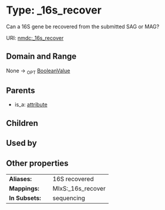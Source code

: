 
# Type: _16s_recover


Can a 16S gene be recovered from the submitted SAG or MAG?

URI: [nmdc:_16s_recover](https://microbiomedata/meta/_16s_recover)


## Domain and Range

None ->  <sub>OPT</sub> [BooleanValue](BooleanValue.md)

## Parents

 *  is_a: [attribute](attribute.md)

## Children


## Used by


## Other properties

|  |  |  |
| --- | --- | --- |
| **Aliases:** | | 16S recovered |
| **Mappings:** | | MIxS:_16s_recover |
| **In Subsets:** | | sequencing |

